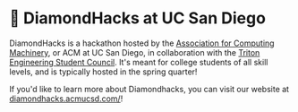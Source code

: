 # 💠 DiamondHacks at UC San Diego

DiamondHacks is a hackathon hosted by the [Association for Computing Machinery](https://acmucsd.com/), or ACM at UC San Diego, in collaboration with the [Triton Engineering Student Council](https://tesc.ucsd.edu/).
It's meant for college students of all skill levels, and is typically hosted in the spring quarter!

If you'd like to learn more about Diamondhacks, you can visit our website at [diamondhacks.acmucsd.com/](https://diamondhacks.acmucsd.com/)! 
